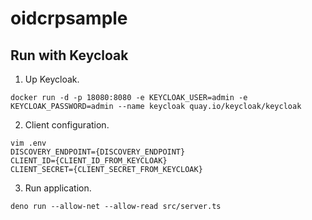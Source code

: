 # oidcrpsample

## Run with Keycloak

1. Up Keycloak.

```
docker run -d -p 18080:8080 -e KEYCLOAK_USER=admin -e KEYCLOAK_PASSWORD=admin --name keycloak quay.io/keycloak/keycloak
```

2. Client configuration.

```
vim .env
DISCOVERY_ENDPOINT={DISCOVERY_ENDPOINT}
CLIENT_ID={CLIENT_ID_FROM_KEYCLOAK}
CLIENT_SECRET={CLIENT_SECRET_FROM_KEYCLOAK}
```

3. Run application.

```
deno run --allow-net --allow-read src/server.ts
```
